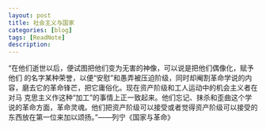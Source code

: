 ```yaml
---
layout: post
title: 社会主义与国家
categories: [blog]
tags: [ReadNote]
description: 
---
```




“在他们逝世以后，便试图把他们变为无害的神像，可以说是把他们偶像化，赋予他们 的名字某种荣誉，以便“安慰”和愚弄被压迫阶级，同时却阉割革命学说的内容，磨去它的革命锋芒，把它庸俗化。现在资产阶级和工人运动中的机会主义者在对马 克思主义作这种“加工”的事情上正一致起来。他们忘记、抹杀和歪曲这个学说的革命方面，革命灵魂。他们把资产阶级可以接受或者觉得资产阶级可以接受的东西放在第一位来加以颂扬。”——列宁《国家与革命》